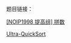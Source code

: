 题目链接：

[[NOIP1998 提高组] 拼数](https://www.luogu.com.cn/problem/P1012)

[Ultra-QuickSort](http://poj.org/problem?id=2299)